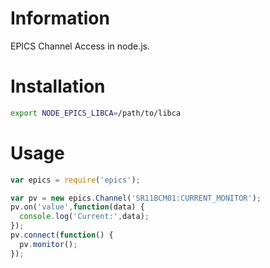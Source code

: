 # Information

EPICS Channel Access in node.js.

# Installation

```bash
export NODE_EPICS_LIBCA=/path/to/libca
```

# Usage

```javascript
var epics = require('epics');

var pv = new epics.Channel('SR11BCM01:CURRENT_MONITOR');
pv.on('value',function(data) {
  console.log('Current:',data);
});
pv.connect(function() {
  pv.monitor();
});
```
